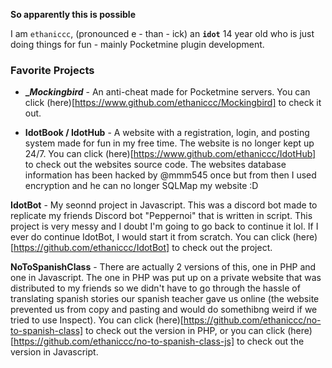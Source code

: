 **__So apparently this is possible__**

I am `ethaniccc`, (pronounced e - than - ick) an **`idot`** 14 year old who is just doing things for fun - mainly Pocketmine plugin development.

### Favorite Projects
* **__Mockingbird_** - An anti-cheat made for Pocketmine servers. You can click (here)[https://www.github.com/ethaniccc/Mockingbird] to check it out.

* **__IdotBook / IdotHub__** - A website with a registration, login, and posting system made for fun in my free time. The website is no longer kept up 24/7.
You can click (here)[https://www.github.com/ethaniccc/IdotHub] to check out the websites source code. The websites database information has been hacked by
@mmm545 once but from then I used encryption and he can no longer SQLMap my website :D

**__IdotBot__** - My seonnd project in Javascript. This was a discord bot made to replicate my friends Discord bot "Peppernoi" that is written in script. This project
is very messy and I doubt I'm going to go back to continue it lol. If I ever do continue IdotBot, I would start it from scratch. You can click (here)[https://github.com/ethaniccc/IdotBot] to check out the project.

**__NoToSpanishClass__** - There are actually 2 versions of this, one in PHP and one in Javascript. The one in PHP was put up on a private website that was distributed to my friends
so we didn't have to go through the hassle of translating spanish stories our spanish teacher gave us online (the website prevented us from copy and pasting and would do somethibng weird if we tried to use Inspect).
You can click (here)[https://github.com/ethaniccc/no-to-spanish-class] to check out the version in PHP, or you can click (here)[https://github.com/ethaniccc/no-to-spanish-class-js] to check out the version in Javascript.